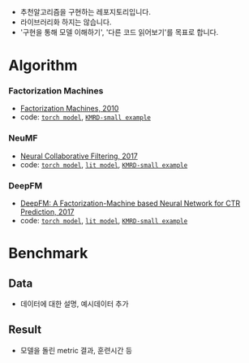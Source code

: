 - 추천알고리즘을 구현하는 레포지토리입니다.
- 라이브러리화 하지는 않습니다.
- '구현을 통해 모델 이해하기', '다른 코드 읽어보기'를 목표로 합니다.

# Algorithm
### Factorization Machines
- [Factorization Machines, 2010](https://www.csie.ntu.edu.tw/~b97053/paper/Rendle2010FM.pdf)
- code: [`torch model`](./src/model/FM.py), [`KMRD-small example`](./notebook/FM_KMRD_small.ipynb)

### NeuMF
- [Neural Collaborative Filtering, 2017](https://arxiv.org/pdf/1708.05031.pdf)
- code: [`torch model`](./src/model/NeuMF.py), [`lit model`](./src/lit_model/lit_NeuMF.py), [`KMRD-small example`](./notebook/NeuMF_KMRD_small.ipynb)

### DeepFM
- [DeepFM: A Factorization-Machine based Neural Network for CTR Prediction, 2017](https://arxiv.org/abs/1703.04247)
- code: [`torch model`](./src/model/DeepFM.py), [`lit model`](./src/lit_model/lit_DeepFM.py), [`KMRD-small example`](./notebook/DeepFM_KMRD_small.ipynb)


# Benchmark
## Data
- 데이터에 대한 설명, 예시데이터 추가

## Result
- 모델을 돌린 metric 결과, 훈련시간 등
